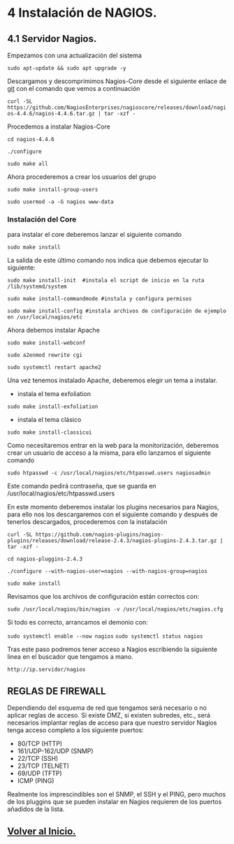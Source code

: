 # 4 Instalación de NAGIOS.
## 4.1 Servidor Nagios.
Empezamos con una actualización del sistema

`sudo apt-update && sudo apt upgrade -y`

Descargamos y descomprimimos Nagios-Core desde el siguiente enlace de [git]( https://github.com/NagiosEnterprises/nagioscore/releases/download/nagios-4.4.6/nagios-4.4.6.tar.gz) con el comando que vemos a continuación

`curl -SL https://github.com/NagiosEnterprises/nagioscore/releases/download/nagios-4.4.6/nagios-4.4.6.tar.gz | tar -xzf - `

Procedemos a instalar Nagios-Core

`cd nagios-4.4.6 `

`./configure`

`sudo make all`

Ahora procederemos a crear los usuarios del grupo

`sudo make install-group-users`

`sudo usermod -a -G nagios www-data`

### Instalación del Core

para instalar el core deberemos lanzar el siguiente comando

`sudo make install`

La salida de este último comando nos indica que debemos ejecutar lo siguiente:

`sudo make install-init  #instala el script de inicio en la ruta /lib/systemd/system`

`sudo make install-commandmode #instala y configura permisos`

`sudo make install-config #instala archivos de configuración de ejemplo en /usr/local/nagios/etc`

Ahora debemos instalar Apache

`sudo make install-webconf`

`sudo a2enmod rewrite cgi`

`sudo systemctl restart apache2`

Una vez tenemos instalado Apache, deberemos elegir un tema a instalar.

- instala el tema exfoliation

`sudo make install-exfoliation`

- instala el tema clásico

`sudo make install-classicui`

Como necesitaremos entrar en la web para la monitorización, deberemos crear un usuario de acceso a la misma, para ello lanzamos el siguiente comando

`sudo htpasswd -c /usr/local/nagios/etc/htpasswd.users nagiosadmin`

Este comando pedirá contraseña, que se guarda en /usr/local/nagios/etc/htpasswd.users

En este momento deberemos instalar los plugins necesarios para Nagios, para ello nos los descargaremos con el siguiente comando y después de tenerlos descargados, procederemos con la instalación

`curl -SL https://github.com/nagios-plugins/nagios-plugins/releases/download/release-2.4.3/nagios-plugins-2.4.3.tar.gz | tar -xzf -`

`cd nagios-pluggins-2.4.3`

`./configure --with-nagios-user=nagios --with-nagios-group=nagios`

`sudo make install`

Revisamos que los archivos de configuración están correctos con:

`sudo /usr/local/nagios/bin/nagios -v /usr/local/nagios/etc/nagios.cfg`

Si todo es correcto, arrancamos el demonio con:

`sudo systemctl enable --now nagios`
`sudo systemctl status nagios`

Tras este paso podremos tener acceso a Nagios escribiendo la siguiente linea en el buscador que tengamos a mano.

`http://ip.servidor/nagios`

## REGLAS DE FIREWALL

Dependiendo del esquema de red que tengamos será necesario o no aplicar reglas de acceso. Si existe DMZ, si existen subredes, etc., será necesarios implantar reglas de acceso para que nuestro servidor Nagios tenga acceso completo a los siguiente puertos:

- 80/TCP			(HTTP)
- 161/UDP-162/UDP 		(SNMP)
- 22/TCP			(SSH)
- 23/TCP			(TELNET)
- 69/UDP			(TFTP)
- ICMP			(PING)

Realmente los imprescindibles son el SNMP, el SSH y el PING, pero muchos de los pluggins que se pueden instalar en Nagios requieren de los puertos añadidos de la lista.

## [Volver al Inicio.](../README.md)